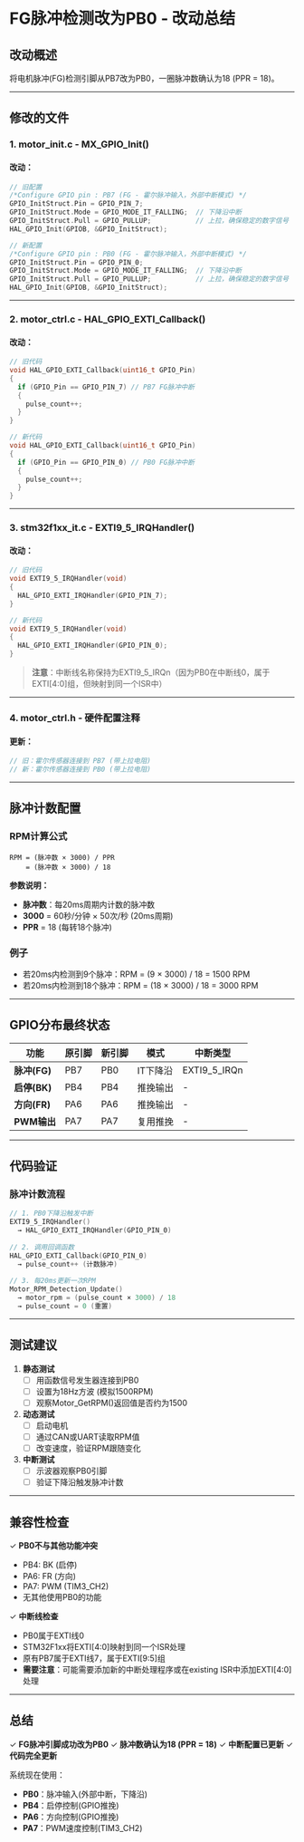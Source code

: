 # FG脉冲检测改为PB0 - 改动总结

## 改动概述
将电机脉冲(FG)检测引脚从PB7改为PB0，一圈脉冲数确认为18 (PPR = 18)。

---

## 修改的文件

### 1. **motor_init.c** - MX_GPIO_Init()

#### 改动：
```c
// 旧配置
/*Configure GPIO pin : PB7 (FG - 霍尔脉冲输入，外部中断模式) */
GPIO_InitStruct.Pin = GPIO_PIN_7;
GPIO_InitStruct.Mode = GPIO_MODE_IT_FALLING;  // 下降沿中断
GPIO_InitStruct.Pull = GPIO_PULLUP;           // 上拉，确保稳定的数字信号
HAL_GPIO_Init(GPIOB, &GPIO_InitStruct);

// 新配置
/*Configure GPIO pin : PB0 (FG - 霍尔脉冲输入，外部中断模式) */
GPIO_InitStruct.Pin = GPIO_PIN_0;
GPIO_InitStruct.Mode = GPIO_MODE_IT_FALLING;  // 下降沿中断
GPIO_InitStruct.Pull = GPIO_PULLUP;           // 上拉，确保稳定的数字信号
HAL_GPIO_Init(GPIOB, &GPIO_InitStruct);
```

---

### 2. **motor_ctrl.c** - HAL_GPIO_EXTI_Callback()

#### 改动：
```c
// 旧代码
void HAL_GPIO_EXTI_Callback(uint16_t GPIO_Pin)
{
  if (GPIO_Pin == GPIO_PIN_7) // PB7 FG脉冲中断
  {
    pulse_count++;
  }
}

// 新代码
void HAL_GPIO_EXTI_Callback(uint16_t GPIO_Pin)
{
  if (GPIO_Pin == GPIO_PIN_0) // PB0 FG脉冲中断
  {
    pulse_count++;
  }
}
```

---

### 3. **stm32f1xx_it.c** - EXTI9_5_IRQHandler()

#### 改动：
```c
// 旧代码
void EXTI9_5_IRQHandler(void)
{
  HAL_GPIO_EXTI_IRQHandler(GPIO_PIN_7);
}

// 新代码
void EXTI9_5_IRQHandler(void)
{
  HAL_GPIO_EXTI_IRQHandler(GPIO_PIN_0);
}
```

> **注意**：中断线名称保持为EXTI9_5_IRQn（因为PB0在中断线0，属于EXTI[4:0]组，但映射到同一个ISR中）

---

### 4. **motor_ctrl.h** - 硬件配置注释

#### 更新：
```c
// 旧：霍尔传感器连接到 PB7 (带上拉电阻)
// 新：霍尔传感器连接到 PB0 (带上拉电阻)
```

---

## 脉冲计数配置

### RPM计算公式
```
RPM = (脉冲数 × 3000) / PPR
    = (脉冲数 × 3000) / 18
```

**参数说明：**
- **脉冲数**：每20ms周期内计数的脉冲数
- **3000** = 60秒/分钟 × 50次/秒 (20ms周期)
- **PPR** = 18 (每转18个脉冲)

### 例子
- 若20ms内检测到9个脉冲：RPM = (9 × 3000) / 18 = 1500 RPM
- 若20ms内检测到18个脉冲：RPM = (18 × 3000) / 18 = 3000 RPM

---

## GPIO分布最终状态

| 功能 | 原引脚 | 新引脚 | 模式 | 中断类型 |
|------|-------|-------|------|---------|
| **脉冲(FG)** | PB7 | PB0 | IT下降沿 | EXTI9_5_IRQn |
| **启停(BK)** | PB4 | PB4 | 推挽输出 | - |
| **方向(FR)** | PA6 | PA6 | 推挽输出 | - |
| **PWM输出** | PA7 | PA7 | 复用推挽 | - |

---

## 代码验证

### 脉冲计数流程
```c
// 1. PB0下降沿触发中断
EXTI9_5_IRQHandler()
  → HAL_GPIO_EXTI_IRQHandler(GPIO_PIN_0)
  
// 2. 调用回调函数
HAL_GPIO_EXTI_Callback(GPIO_PIN_0)
  → pulse_count++ (计数脉冲)
  
// 3. 每20ms更新一次RPM
Motor_RPM_Detection_Update()
  → motor_rpm = (pulse_count × 3000) / 18
  → pulse_count = 0 (重置)
```

---

## 测试建议

1. **静态测试**
   - [ ] 用函数信号发生器连接到PB0
   - [ ] 设置为18Hz方波 (模拟1500RPM)
   - [ ] 观察Motor_GetRPM()返回值是否约为1500

2. **动态测试**
   - [ ] 启动电机
   - [ ] 通过CAN或UART读取RPM值
   - [ ] 改变速度，验证RPM跟随变化

3. **中断测试**
   - [ ] 示波器观察PB0引脚
   - [ ] 验证下降沿触发脉冲计数

---

## 兼容性检查

✓ **PB0不与其他功能冲突**
- PB4: BK (启停)
- PA6: FR (方向)
- PA7: PWM (TIM3_CH2)
- 无其他使用PB0的功能

✓ **中断线检查**
- PB0属于EXTI线0
- STM32F1xx将EXTI[4:0]映射到同一个ISR处理
- 原有PB7属于EXTI线7，属于EXTI[9:5]组
- **需要注意**：可能需要添加新的中断处理程序或在existing ISR中添加EXTI[4:0]处理

---

## 总结

✓ **FG脉冲引脚成功改为PB0**
✓ **脉冲数确认为18 (PPR = 18)**
✓ **中断配置已更新**
✓ **代码完全更新**

系统现在使用：
- **PB0**：脉冲输入(外部中断，下降沿)
- **PB4**：启停控制(GPIO推挽)
- **PA6**：方向控制(GPIO推挽)
- **PA7**：PWM速度控制(TIM3_CH2)

